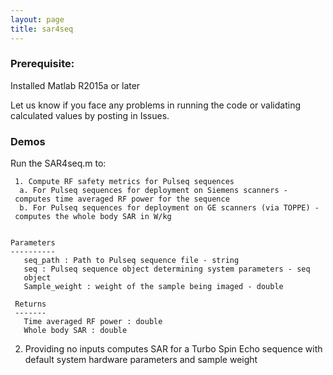 ```yaml
---
layout: page
title: sar4seq
---
```


### Prerequisite:

Installed Matlab R2015a or later

Let us know if you face any problems in running the code or validating calculated values by posting in Issues.



### Demos

Run the SAR4seq.m to:

     1. Compute RF safety metrics for Pulseq sequences 
      a. For Pulseq sequences for deployment on Siemens scanners - 
     computes time averaged RF power for the sequence
      b. For Pulseq sequences for deployment on GE scanners (via TOPPE) -
     computes the whole body SAR in W/kg
     
 
    Parameters
    ----------
       seq_path : Path to Pulseq sequence file - string
       seq : Pulseq sequence object determining system parameters - seq
       object
       Sample_weight : weight of the sample being imaged - double
 
     Returns
     -------
       Time averaged RF power : double
       Whole body SAR : double
            
  2.  Providing no inputs computes SAR for a Turbo Spin Echo sequence with default system hardware parameters and sample weight

